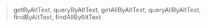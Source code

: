 > getByAltText, queryByAltText, getAllByAltText, queryAllByAltText, findByAltText, findAllByAltText
